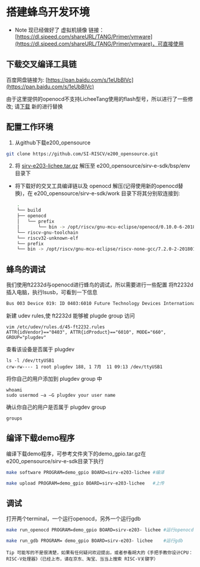 # 搭建蜂鸟开发环境

- Note 现已经做好了 虚拟机镜像 
链接：[https://dl.sipeed.com/shareURL/TANG/Primer/vmware](https://dl.sipeed.com/shareURL/TANG/Primer/vmware)，可直接使用

## 下载交叉编译工具链

百度网盘链接为: [https://pan.baidu.com/s/1eUbBlVc](https://pan.baidu.com/s/1eUbBlVc)

由于这里提供的openocd不支持LicheeTang使用的flash型号，所以进行了一些修改;
请[下载](https://fdvad021asfd8q.oss-cn-hangzhou.aliyuncs.com/LicheeTang/get_started/openocd) 新的进行替换

## 配置工作环境

1. 从github下载e200_opensource

```bash
git clone https://github.com/SI-RISCV/e200_opensource.git 
```

2. 将 [sirv-e203-lichee.tar.gz](https://fdvad021asfd8q.oss-cn-hangzhou.aliyuncs.com/LicheeTang/get_started/sirv-e203-lichee.tar.gz) 解压至 e200_opensource/sirv-e-sdk/bsp/env 目录下

- 将下载好的交叉工具编译链以及 openocd 解压(记得使用新的openocd替换)，在 e200_opensource/sirv-e-sdk/work 目录下将其分别软连接到:
  
```sh
    .
    └── build 
    ├── openocd
    │   └── prefix
    │       └── bin -> /opt/riscv/gnu-mcu-eclipse/openocd/0.10.0-6-20180112-1448/bin/
    └── riscv-gnu-toolchain
    └── riscv32-unknown-elf
    └── prefix
    └── bin -> /opt/riscv/gnu-mcu-eclipse/riscv-none-gcc/7.2.0-2-20180111-2230/bin/
```

## 蜂鸟的调试

我们使用ft2232d与openocd进行蜂鸟的调试，所以需要进行一些配置
将ft2232d插入电脑，执行lsusb，可看到一下信息

```bash
Bus 003 Device 019: ID 0403:6010 Future Technology Devices International, Ltd FT2232C Dual USB-UART/FIFO IC
```

新建 udev rules,使 ft2232d 能够被 plugde
 group 访问

    vim /etc/udev/rules.d/45-ft2232.rules
    ATTR{idVendor}=="0403", ATTR{idProduct}=="6010", MODE="660", GROUP="plugdev"

查看该设备是否属于 plugdev

    ls -l /dev/ttyUSB1
    crw-rw---- 1 root plugdev 188, 1 7月  11 09:13 /dev/ttyUSB1

将你自己的用户添加到 plugdev group 中

    whoami
    sudo usermod –a –G plugdev your user name
    
确认你自己的用户是否属于 plugdev group

    groups

## 编译下载demo程序

编译下载demo程序，可参考文件夹下的demo_gpio.tar.gz在e200_opensource/sirv-e-sdk目录下执行

```bash
make software PROGRAM=demo_gpio BOARD=sirv-e203-lichee #编译
```

```bash
make upload PROGRAM=demo_gpio BOARD=sirv-e203-lichee   #上传
```
## 调试
打开两个terminal，一个运行openocd，另外一个运行gdb

```bash
make run_openocd PROGRAM=demo_gpio BOARD=sirv-e203- lichee #运行openocd
```
```bash
make run_gdb PROGRAM= demo_gpio BOARD=sirv-e203- lichee    #运行gdb
```

`Tip 可能写的不是很清楚，如果有任何疑问欢迎提出，或者参看胡大的《手把手教你设计CPU：RISC-V处理器》（已经上市，请在京东、淘宝、当当上搜索 RISC-V关键字）`